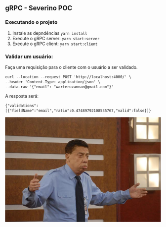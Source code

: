 ## gRPC - Severino POC

### Executando o projeto

1. Instale as depndências `yarn install`
2. Execute o gRPC server: `yarn start:server`
3. Execute o gRPC client: `yarn start:client`

### Validar um usuário:

Faça uma requisição para o cliente com o usuário a ser validado.

```
curl --location --request POST 'http://localhost:4000/' \
--header 'Content-Type: application/json' \
--data-raw '{"email": "warteruzannan@gmail.com"}'
```

A resposta será:

```
{"validations":[{"fieldName":"email","ratio":0.47489792108535767,"valid":false}]}
```

<img src="./severino.jpg">
